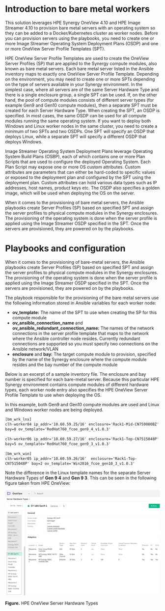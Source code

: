 # Introduction to bare metal workers

This solution leverages HPE Synergy OneView 4.10 and HPE Image Streamer 4.10 to provision bare metal servers with an operating system so they can be added to a Docker/Kubernetes cluster as worker nodes. Before you can provision servers using the playbooks, you need to create one or more Image Streamer Operating System Deployment Plans (OSDP) and one or more OneView Server Profile Templates (SPT).

HPE OneView Server Profile Templates are used to create the OneView Server Profiles (SP) that are applied to the Synergy compute modules, also known as bare metal servers.  Each bare metal server listed in the Ansible inventory maps to exactly one OneView Server Profile Template. Depending on the environment, you may need to create one or more SPTs depending on the type of servers available in your Synergy environment. In the simplest case, where all servers are of the same Server Hardware Type and there is a single enclosure group, a single SPT can be used. If, on the other hand, the pool of compute modules consists of different server types (for example Gen9 and Gen10 compute modules), then a separate SPT must be created for each Server Hardware Type. When creating the SPT, an OSDP is specified. In most cases, the same OSDP can be used for all compute modules running the same operating system.  If you want to deploy both Windows and Linux worker nodes in the same cluster, you need to create a minimum of two SPTs and two OSDPs.  One SPT will specify an OSDP that deploys Linux, while a separate SPT will specify a different OSDP that deploys Windows.

Image Streamer Operating System Deployment Plans leverage Operating System Build Plans (OSBP), each of which contains one or more Plan Scripts that are used to configure the deployed Operating System.  Each Plan Script may expose one or more OS custom attributes.  Custom attributes are parameters that can either be hard-coded to specific values or exposed to the deployment plan and configured by the SPT using the deployment plan.  Custom attributes can hold various data types such as IP addresses, host names, product keys etc.  The OSDP also specifies a golden image, which will be used when deploying the OS on the server.

When it comes to the provisioning of bare metal servers, the Ansible playbooks create Server Profiles (SP) based on specified SPT and assign the server profiles to physical compute modules in the Synergy enclosures. The provisioning of the operating system is done when the server profile is applied using the Image Streamer OSDP specified in the SPT. Once the servers are provisioned, they are powered on by the playbooks.


# Playbooks and configuration

When it comes to the provisioning of bare-metal servers, the Ansible playbooks create Server Profiles (SP) based on specified SPT and assign the server profiles to physical compute modules in the Synergy enclosures. The provisioning of the operating system is done when the server profile is applied using the Image Streamer OSDP specified in the SPT. Once the servers are provisioned, they are powered on by the playbooks.

The playbook responsible for the provisioning of the bare metal servers use the following information stored in Ansible variables for each worker node:

- **ov_template:** The name of the SPT to use when creating the SP for this compute module
- **ov_ansible_connection_name** and **ov\_ansible\_redundant\_connection\_name:** The names of the network connections in the server profile template that maps to the network where the Ansible controller node resides. Currently redundant connections are supported so you must specify two connections on the Ansible network/VLAN
- **enclosure** and **bay:** The target compute module to provision, specified by the name of the Synergy enclosure where the compute module resides and the bay number of the compute module


Below is an excerpt of a sample inventory file. The enclosure and bay number is specified for each bare-metal server. Because this particular HPE Synergy environment contains compute modules of different hardware types, each worker node entry also specifies the HPE OneView Server Profile Template to use when deploying the OS. 

In this example, both Gen9 and Gen10 compute modules are used and  Linux and Windows worker nodes
are being deployed.

```
[bm_wrk_lnx]
clh-worker04 ip_addr='10.60.59.25/16' enclosure='Rack1-Mid-CN759000BZ' bay=8 ov_template='RedHat760_fcoe_gen9_4_v1.0.3'

clh-worker06 ip_addr='10.60.59.27/16' enclosure='Rack1-Top-CN7515048P' bay=5 ov_template='RedHat760_fcoe_gen9_3_v1.0.3'
 
[bm_wrk_win]
clh-worker05 ip_addr='10.60.59.26/16'  enclosure='Rack1-Top-CN7515048P' bay=2 ov_template='Win2016_fcoe_gen10_3_v1.0.3'
```

Note the difference in the Linux template names for the separate Server Hardware Types of **Gen 9 4** and **Gen 9 3**. This can be seen in the following figure taken from HPE OneView:


![ "HPE OneView Server Hardware Types"][media-oneview-server-hardware-types]

**Figure.** HPE OneView Server Hardware Types






[media-oneview-server-hardware-types]:<../media/oneview-server-hardware-types.png> 









